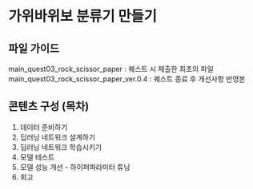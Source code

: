 # 가위바위보 분류기 만들기

## 파일 가이드
main_quest03_rock_scissor_paper : 퀘스트 시 제출한 최초의 파일
main_quest03_rock_scissor_paper_ver.0.4 : 퀘스트 종료 후 개선사항 반영본

## 콘텐츠 구성 (목차)
1. 데이터 준비하기
2. 딥러닝 네트워크 설계하기
3. 딥러닝 네트워크 학습시키기
4. 모델 테스트
5. 모델 성능 개선 - 하이퍼파라미터 튜닝
6. 회고

